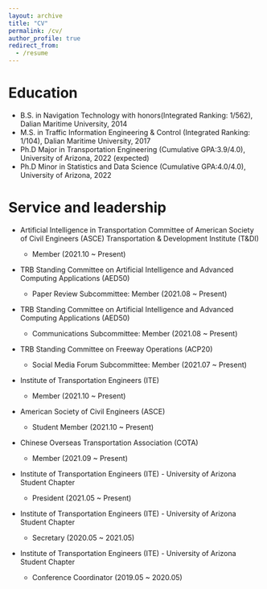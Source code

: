 ```yaml
---
layout: archive
title: "CV"
permalink: /cv/
author_profile: true
redirect_from:
  - /resume
---
```



Education
======
* B.S. in Navigation Technology with honors(Integrated Ranking: 1/562), Dalian Maritime University, 2014
* M.S. in Traffic Information Engineering & Control (Integrated Ranking: 1/104), Dalian Maritime University, 2017
* Ph.D Major in Transportation Engineering (Cumulative GPA:3.9/4.0), University of Arizona, 2022 (expected)
* Ph.D Minor in Statistics and Data Science (Cumulative GPA:4.0/4.0), University of Arizona, 2022

Service and leadership
======
* Artificial Intelligence in Transportation Committee of American Society of Civil Engineers (ASCE) Transportation & Development Institute (T&DI)
  * Member (2021.10 ~ Present)

* TRB Standing Committee on Artificial Intelligence and Advanced Computing Applications (AED50)
  * Paper Review Subcommittee:  Member (2021.08 ~ Present)

* TRB Standing Committee on Artificial Intelligence and Advanced Computing Applications (AED50)
  * Communications Subcommittee:  Member (2021.08 ~ Present)

* TRB Standing Committee on Freeway Operations (ACP20)                                                
  * Social Media Forum Subcommittee:  Member (2021.07 ~ Present)

* Institute of Transportation Engineers (ITE)
  * Member (2021.10 ~ Present)

* American Society of Civil Engineers (ASCE)
  * Student Member (2021.10 ~ Present) 

* Chinese Overseas Transportation Association (COTA)                                                
  * Member (2021.09 ~ Present)

* Institute of Transportation Engineers (ITE) - University of Arizona Student Chapter 
  * President (2021.05 ~ Present)

* Institute of Transportation Engineers (ITE) - University of Arizona Student Chapter  
  * Secretary (2020.05 ~ 2021.05)

* Institute of Transportation Engineers (ITE) - University of Arizona Student Chapter 
  * Conference Coordinator (2019.05 ~ 2020.05)
